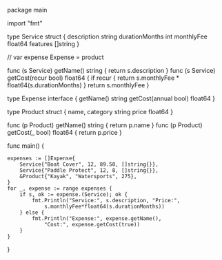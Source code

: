 package main

import "fmt"

type Service struct {
	description    string
	durationMonths int
	monthlyFee     float64
	features       []string
}

// var expense Expense = product

func (s Service) getName() string {
	return s.description
}
func (s Service) getCost(recur bool) float64 {
	if recur {
		return s.monthlyFee * float64(s.durationMonths)
	}
	return s.monthlyFee
}

type Expense interface {
	getName() string
	getCost(annual bool) float64
}

type Product struct {
	name, category string
	price          float64
}

func (p Product) getName() string {
	return p.name
}
func (p Product) getCost(_ bool) float64 {
	return p.price
}

func main() {
	

	expenses := []Expense{
		Service{"Boat Cover", 12, 89.50, []string{}},
		Service{"Paddle Protect", 12, 8, []string{}},
		&Product{"Kayak", "Watersports", 275},
	}
	for _, expense := range expenses {
		if s, ok := expense.(Service); ok {
			fmt.Println("Service:", s.description, "Price:",
				s.monthlyFee*float64(s.durationMonths))
		} else {
			fmt.Println("Expense:", expense.getName(),
				"Cost:", expense.getCost(true))
		}
	}
}

